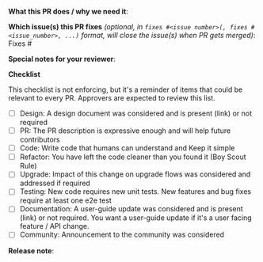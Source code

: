 <!--  Thanks for sending a pull request!  Here are some tips for you:
1. Consider creating this PR as draft if it's still in progress
2. Follow the instructions for writing a release note from k8s: https://git.k8s.io/community/contributors/guide/release-notes.md
-->

**What this PR does / why we need it**:

**Which issue(s) this PR fixes** *(optional, in `fixes #<issue number>(, fixes #<issue_number>, ...)` format, will close the issue(s) when PR gets merged)*:
Fixes #

**Special notes for your reviewer**:

**Checklist**

This checklist is not enforcing, but it's a reminder of items that could be relevant to every PR.
Approvers are expected to review this list.

- [ ] Design: A design document was considered and is present (link) or not required
- [ ] PR: The PR description is expressive enough and will help future contributors
- [ ] Code: Write code that humans can understand and Keep it simple
- [ ] Refactor: You have left the code cleaner than you found it (Boy Scout Rule)
- [ ] Upgrade: Impact of this change on upgrade flows was considered and addressed if required
- [ ] Testing: New code requires new unit tests. New features and bug fixes require at least one e2e test
- [ ] Documentation: A user-guide update was considered and is present (link) or not required. You want a user-guide update if it's a user facing feature / API change.
- [ ] Community: Announcement to the community was considered

**Release note**:
<!--  Write your release note:
1. Enter your extended release note in the below block. If the PR requires additional action from users switching to the new release, include the string "action required".
2. If no release note is required, just write "NONE".
-->
```release-note

```
